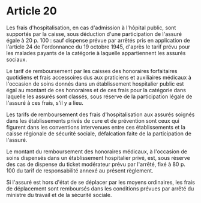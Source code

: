 # Article 20

Les frais d'hospitalisation, en cas d'admission à l'hôpital public, sont supportés par la caisse, sous déduction d'une participation de l'assuré égale à 20 p. 100 : sauf dispense prévue par arrêtés pris en application de l'article 24 de l'ordonnance du 19 octobre 1945, d'après le tarif prévu pour les malades payants de la catégorie à laquelle appartiennent les assurés sociaux.

Le tarif de remboursement par les caisses des honoraires forfaitaires quotidiens et frais accessoires dus aux praticiens et auxiliaires médicaux à l'occasion de soins donnés dans un établissement hospitalier public est égal au montant de ces honoraires et de ces frais pour la catégorie dans laquelle les assurés sont classés, sous réserve de la participation légale de l'assuré à ces frais, s'il y a lieu.

Les tarifs de remboursement des frais d'hospitalisation aux assurés soignés dans les établissements privés de cure et de prévention sont ceux qui figurent dans les conventions intervenues entre ces établissements et la caisse régionale de sécurité sociale, défalcation faite de la participation de l'assuré.

Le montant du remboursement des honoraires médicaux, à l'occasion de soins dispensés dans un établissement hospitalier privé, est, sous réserve des cas de dispense du ticket modérateur prévu par l'arrêté, fixé à 80 p. 100 du tarif de responsabilité annexé au présent règlement.

Si l'assuré est hors d'état de se déplacer par les moyens ordinaires, les frais de déplacement sont remboursés dans les conditions prévues par arrêté du ministre du travail et de la sécurité sociale.
